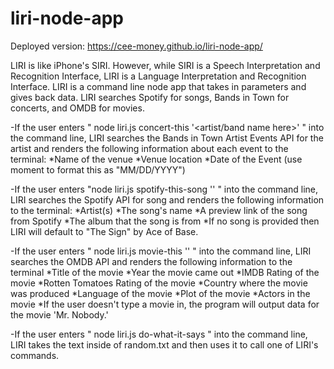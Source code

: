 # liri-node-app
Deployed version: https://cee-money.github.io/liri-node-app/

LIRI is like iPhone's SIRI. However, while SIRI is a Speech Interpretation and Recognition Interface, LIRI is a Language Interpretation and Recognition Interface. LIRI is a command line node app that takes in parameters and gives back data. LIRI searches Spotify for songs, Bands in Town for concerts, and OMDB for movies.


-If the user enters " node liri.js concert-this '<artist/band name here>' " into the command line, LIRI searches the Bands in Town Artist Events API for the artist and renders the following information about each event to the terminal:
    *Name of the venue
    *Venue location
    *Date of the Event (use moment to format this as "MM/DD/YYYY")


-If the user enters "node liri.js spotify-this-song '<song name here>' " into the command line, LIRI searches the Spotify API for song and renders the following information to the terminal:
    *Artist(s)
    *The song's name
    *A preview link of the song from Spotify
    *The album that the song is from
*If no song is provided then LIRI will default to "The Sign" by Ace of Base.


-If the user enters " node liri.js movie-this '<movie name here>' " into the command line, LIRI searches the OMDB API and renders the following information to the terminal
    *Title of the movie
    *Year the movie came out
    *IMDB Rating of the movie
    *Rotten Tomatoes Rating of the movie
    *Country where the movie was produced
    *Language of the movie
    *Plot of the movie
    *Actors in the movie
*If the user doesn't type a movie in, the program will output data for the movie 'Mr. Nobody.'


-If the user enters " node liri.js do-what-it-says " into the command line, LIRI takes the text inside of random.txt and then uses it to call one of LIRI's commands.








